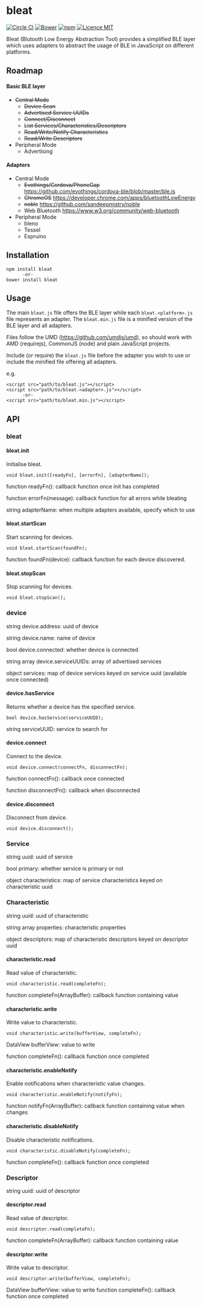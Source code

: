 # bleat

[![Circle CI](https://img.shields.io/circleci/project/thegecko/bleat.svg)](https://circleci.com/gh/thegecko/bleat)
[![Bower](https://img.shields.io/bower/v/bleat.svg)](http://bower.io/search/?q=bleat)
[![npm](https://img.shields.io/npm/dm/bleat.svg)](https://www.npmjs.com/package/bleat)
[![Licence MIT](https://img.shields.io/badge/licence-MIT-blue.svg)](http://opensource.org/licenses/MIT)

Bleat (Blutooth Low Energy Abstraction Tool) provides a simplified BLE layer which uses adapters to abstract the usage of BLE in JavaScript on different platforms.

## Roadmap

#### Basic BLE layer

* <del>Central Mode</del>
    * <del>Device Scan</del>
    * <del>Advertised Service UUIDs</del>
    * <del>Connect/Disconnect</del>
    * <del>List Services/Characteristics/Descriptors</del>
    * <del>Read/Write/Notify Characteristics</del>
    * <del>Read/Write Descriptors</del>
* Peripheral Mode
    * Advertising

#### Adapters

* Central Mode
    * <del>Evothings/Cordova/PhoneGap</del> https://github.com/evothings/cordova-ble/blob/master/ble.js
    * <del>ChromeOS</del> https://developer.chrome.com/apps/bluetoothLowEnergy
    * <del>noble</del> https://github.com/sandeepmistry/noble
    * Web Bluetooth https://www.w3.org/community/web-bluetooth
* Peripheral Mode
    * bleno
    * Tessel
    * Espruino

## Installation

```
npm install bleat
      -or-
bower install bleat
```

## Usage

The main `bleat.js` file offers the BLE layer while each `bleat.<platform>.js` file represents an adapter.
The `bleat.min.js` file is a minified version of the BLE layer and all adapters.

Files follow the UMD (https://github.com/umdjs/umd), so should work with AMD (requirejs), CommonJS (node) and plain JavaScript projects.

Include (or require) the `bleat.js` file before the adapter you wish to use or include the minified file offering all adapters.

e.g.

```
<script src="path/to/bleat.js"></script>
<script src="path/to/bleat.<adapter>.js"></script>
      -or-
<script src="path/to/bleat.min.js"></script>
```

## API

### bleat

#### bleat.init

Initialise bleat.

```
void bleat.init([readyFn], [errorFn], [adapterName]);
```

function readyFn(): callback function once init has completed

function errorFn(message): callback function for all errors while bleating

string adapterName: when multiple adapters available, specify which to use

#### bleat.startScan

Start scanning for devices.

```
void bleat.startScan(foundFn);
```

function foundFn(device): callback function for each device discovered.

#### bleat.stopScan

Stop scanning for devices.

```
void bleat.stopScan();
```

### device

string device.address: uuid of device

string device.name: name of device

bool device.connected: whether device is connected

string array device.serviceUUIDs: array of advertised services

object services: map of device services keyed on service uuid (available once connected)

#### device.hasService

Returns whether a device has the specified service.

```
bool device.hasService(serviceUUID);
```

string serviceUUID: service to search for

#### device.connect

Connect to the device.

```
void device.connect(connectFn, disconnectFn);
```

function connectFn(): callback once connected

function disconnectFn(): callback when disconnected

#### device.disconnect

Disconnect from device.

```
void device.disconnect();
```

### Service

string uuid: uuid of service

bool primary: whether service is primary or not

object characteristics: map of service characteristics keyed on characteristic uuid

### Characteristic

string uuid: uuid of characteristic

string array properties: characteristic properties

object descriptors: map of characteristic descriptors keyed on descriptor uuid

#### characteristic.read

Read value of characteristic.

```
void characteristic.read(completeFn);
```

function completeFn(ArrayBuffer): callback function containing value

#### characteristic.write

Write value to characteristic.

```
void characteristic.write(bufferView, completeFn);
```

DataView bufferView: value to write

function completeFn(): callback function once completed

#### characteristic.enableNotify

Enable notifications when characteristic value changes.

```
void characteristic.enableNotify(notifyFn);
```

function notifyFn(ArrayBuffer): callback function containing value when changes

#### characteristic.disableNotify

Disable characteristic notifications.

```
void characteristic.disableNotify(completeFn);
```

function completeFn(): callback function once completed

### Descriptor

string uuid: uuid of descriptor

#### descriptor.read

Read value of descriptor.

```
void descriptor.read(completeFn);
```

function completeFn(ArrayBuffer): callback function containing value

#### descriptor.write

Write value to descriptor.

```
void descriptor.write(bufferView, completeFn);
```

DataView bufferView: value to write
function completeFn(): callback function once completed